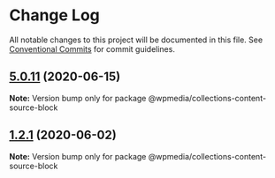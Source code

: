# Change Log

All notable changes to this project will be documented in this file.
See [Conventional Commits](https://conventionalcommits.org) for commit guidelines.

## [5.0.11](https://github.com/WPMedia/fusion-news-theme-blocks/compare/v5.0.11-beta.0...v5.0.11) (2020-06-15)

**Note:** Version bump only for package @wpmedia/collections-content-source-block





## [1.2.1](https://github.com/WPMedia/fusion-news-theme-blocks/compare/@wpmedia/collections-content-source-block@1.2.1-beta.0...@wpmedia/collections-content-source-block@1.2.1) (2020-06-02)

**Note:** Version bump only for package @wpmedia/collections-content-source-block
